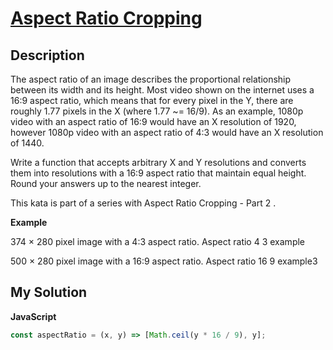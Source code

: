 # [Aspect Ratio Cropping](https://www.codewars.com/kata/596e4ef7b61e25981200009f)

## Description

The aspect ratio of an image describes the proportional relationship between its width and its height. Most video shown on the internet uses a 16:9 aspect ratio, which means that for every pixel in the Y, there are roughly 1.77 pixels in the X (where 1.77 ~= 16/9). As an example, 1080p video with an aspect ratio of 16:9 would have an X resolution of 1920, however 1080p video with an aspect ratio of 4:3 would have an X resolution of 1440.

Write a function that accepts arbitrary X and Y resolutions and converts them into resolutions with a 16:9 aspect ratio that maintain equal height. Round your answers up to the nearest integer.

This kata is part of a series with Aspect Ratio Cropping - Part 2 .

**Example**

374 × 280 pixel image with a 4:3 aspect ratio.
Aspect ratio 4 3 example

500 × 280 pixel image with a 16:9 aspect ratio.
Aspect ratio 16 9 example3

## My Solution

**JavaScript**

```js
const aspectRatio = (x, y) => [Math.ceil(y * 16 / 9), y];
```
